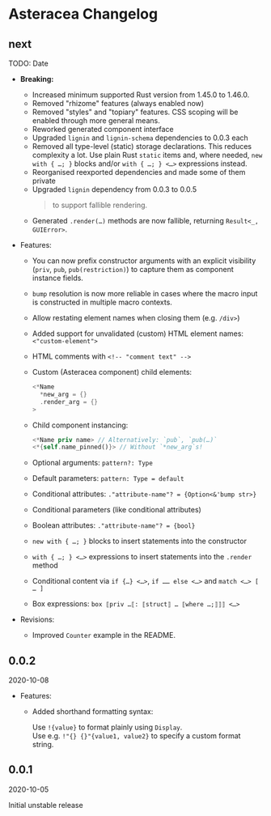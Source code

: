 # Asteracea Changelog

## next

TODO: Date

* **Breaking:**
  * Increased minimum supported Rust version from 1.45.0 to 1.46.0.
  * Removed "rhizome" features (always enabled now)
  * Removed "styles" and "topiary" features. CSS scoping will be enabled through more general means.
  * Reworked generated component interface
  * Upgraded `lignin` and `lignin-schema` dependencies to 0.0.3 each
  * Removed all type-level (static) storage declarations. This reduces complexity a lot. Use plain Rust `static` items and, where needed, `new with { …; }` blocks and/or `with { …; } <…>` expressions instead.
  * Reorganised reexported dependencies and made some of them private
  * Upgraded `lignin` dependency from 0.0.3 to 0.0.5
    > to support fallible rendering.
  * Generated `.render(…)` methods are now fallible, returning `Result<_, GUIError>`.

* Features:
  * You can now prefix constructor arguments with an explicit visibility (`priv`, `pub`, `pub(restriction)`) to capture them as component instance fields.
  * `bump` resolution is now more reliable in cases where the macro input is constructed in multiple macro contexts.
  * Allow restating element names when closing them (e.g. `/div>`)
  * Added support for unvalidated (custom) HTML element names: `<"custom-element">`
  * HTML comments with `<!-- "comment text" -->`
  * Custom (Asteracea component) child elements:

    ```rust
    <*Name
      *new_arg = {}
      .render_arg = {}
    >
    ```

  * Child component instancing:

    ```rust
    <*Name priv name> // Alternatively: `pub`, `pub(…)`
    <*{self.name_pinned()}> // Without `*new_arg`s!
    ```

  * Optional arguments: `pattern?: Type`
  * Default parameters: `pattern: Type = default`
  * Conditional attributes: `."attribute-name"? = {Option<&'bump str>}`
  * Conditional parameters (like conditional attributes)
  * Boolean attributes: `."attribute-name"? = {bool}`
  * `new with { …; }` blocks to insert statements into the constructor
  * `with { …; } <…>` expressions to insert statements into the `.render` method
  * Conditional content via `if {…} <…>`, `if …… else <…>` and `match <…> [ … ]`
  * Box expressions: `box ⟦priv …⟦: ⟦struct⟧ … ⟦where …;⟧⟧⟧ <…>`

* Revisions:
  * Improved `Counter` example in the README.

## 0.0.2

2020-10-08

* Features:
  * Added shorthand formatting syntax:

    Use `!{value}` to format plainly using `Display`.  
    Use e.g. `!"{} {}"{value1, value2}` to specify a custom format string.

## 0.0.1

2020-10-05

Initial unstable release
